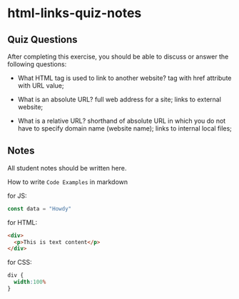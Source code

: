 # html-links-quiz-notes

## Quiz Questions

After completing this exercise, you should be able to discuss or answer the following questions:

- What HTML tag is used to link to another website?
<a> tag with href attribute with URL value;

- What is an absolute URL?
full web address for a site; links to external website;

- What is a relative URL?
shorthand of absolute URL in which you do not have to specify domain name (website name); links to internal local files;

## Notes

All student notes should be written here.


How to write `Code Examples` in markdown

for JS:
```javascript
const data = "Howdy"
```

for HTML:
```html
<div>
  <p>This is text content</p>
</div>
```

for CSS:
```css
div {
  width:100%
}
```
